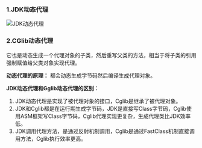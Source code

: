 ### 1.JDK动态代理
![JDK动态代理](https://github.com/ljcan/Review/blob/master/Java/pictures/JDK%E5%8A%A8%E6%80%81%E4%BB%A3%E7%90%86.png)

### 2.CGlib动态代理
它也是动态生成一个代理对象的子类，然后重写父类的方法，相当于将子类的引用强制赋值给父类对象实现代理。

**动态代理的原理：** 都会动态生成字节码然后编译生成代理对象。

**JDK动态代理和Gglib动态代理的区别：**
1. JDK动态代理是实现了被代理对象的接口，Cglib是继承了被代理对象。
2. JDK和Cglib都是在运行期生成字节码，JDK是直接写Class字节码，Cglib使用ASM框架写Class字节码，Cglib代理实现更复杂，生成代理类比JDK效率低。
3. JDK调用代理方法，是通过反射机制调用，Cglib是通过FastClass机制直接调用方法，Cglib执行效率更高。

